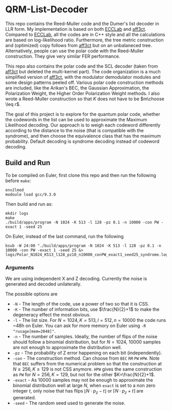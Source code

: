 # QRM-List-Decoder

This repo contains the Reed-Muller code and the Dumer's list decoder in LLR form. My implementation is based on both [ECCLab](https://github.com/kshabunov/ecclab) and [aff3ct](https://github.com/aff3ct/aff3ct).
Compared to [ECCLab](https://github.com/kshabunov/ecclab), all the codes are in C++ style and all the calculations are based on log-likelihood ratio. Furthermore, the tree metric construction and (optimized) copy follows from [aff3ct](https://github.com/aff3ct/aff3ct) but on an unbalaneced tree. Alternatively, people can use the polar code with the Reed-Muller construction. They give very similar FER performance.

This repo also contains the polar code and the SCL decoder (taken from [aff3ct](https://github.com/aff3ct/aff3ct) but deleted the multi-kernel part).
The code organization is a much simplified version of [aff3ct](https://github.com/aff3ct/aff3ct), with the modulator demodulator modules and some design patterns peeled off. 
Various polar code construction methods are included, like the Arikan's BEC, the Gaussian Approximation, the Polarization Weight, the Higher Order Polarization Weight methods. I also wrote a Reed-Muller construction so that $K$ does not have to be $m\choose \leq r$.

The goal of this project is to explore for the quantum polar code, whether the codewords in the list can be used to approximate the Maximum Likelihood decoding. Our approach is to weigh each codeword differently according to the distance to the noise (that is compatible with the syndrome), and then choose the equivalence class that has the maximum probability.
Default decoding is syndrome decoding instead of codeword decoding.

## Build and Run

To be compiled on Euler, first clone this repo and then run the following before `make`:
```Shell
env2lmod
modoule load gcc/9.3.0
```
Then build and run as:
```
mkdir logs
make
./build/apps/program -N 1024 -K 513 -l 128 -pz 0.1 -n 10000 -con PW -exact 1 -seed 25
```
On Euler, instead of the last command, run the following
```
bsub -W 24:00 "./build/apps/program -N 1024 -K 513 -l 128 -pz 0.1 -n 10000 -con PW -exact 1 -seed 25 &> logs/Polar_N1024_K513_l128_pz10_n10000_conPW_exact1_seed25_syndrome.log"
```

### Arguments
We are using independent X and Z decoding. Currently the noise is generated and decoded unilaterally.

The possible options are
* `-N` - The length of the code, use a power of two so that it is CSS.
* `-K` - The number of information bits, use $\frac{N}{2}+1$ to make the degeneracy effect the most obvious.
* `-l` - The list size. For $N=1024, K=513, l=512, n=10000$ the code runs ~48h on Euler. You can ask for more memory on Euler using `-R "rusage[mem=2048]"`.
* `-n` - The number of samples. Ideally, the number of flips of the noise should follow a binomial distribution, but for $N=1024$, $10000$ samples are not enough to approximate the distribution well.
* `-pz` - The probability of Z error happening on each bit (independently).
* `-con` - The construction method. Can choose from `BEC` `RM` `PW` `HPW`. Note that `BEC` suffers from the numerical problem so that the construction at $N\geq 256, K\geq 129$ is not CSS anymore. `HPW` gives the same construction as `PW` for $N=256, K=129$, but not for the other $K=\frac{N}{2}+1$.
* `-exact` - As $10000$ samples may not be enough to approximate the binomial distribution well at large $N$, when `exact` is set to a non zero integer $t$, only noise that has flips $\lfloor N\cdot p_z - t \rfloor$ or $\lceil N\cdot p_z + t \rceil$ are generated.
* `-seed` - The random seed used to generate the noise.


